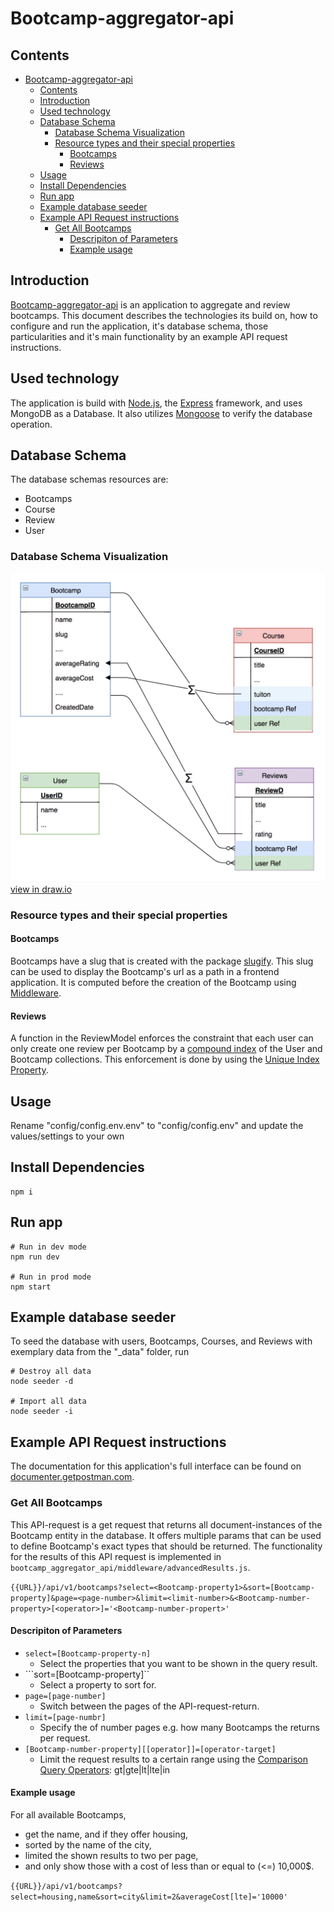 # Bootcamp-aggregator-api

## Contents
- [Bootcamp-aggregator-api](#bootcamp-aggregator-api)
  - [Contents](#contents)
  - [Introduction](#introduction)
  - [Used technology](#used-technology)
  - [Database Schema](#database-schema)
    - [Database Schema Visualization](#database-schema-visualization)
    - [Resource types and their special properties](#resource-types-and-their-special-properties)
      - [Bootcamps](#bootcamps)
      - [Reviews](#reviews)
  - [Usage](#usage)
  - [Install Dependencies](#install-dependencies)
  - [Run app](#run-app)
  - [Example database seeder](#example-database-seeder)
  - [Example API Request instructions](#example-api-request-instructions)
    - [Get All Bootcamps](#get-all-bootcamps)
      - [Descripiton of Parameters](#descripiton-of-parameters)
      - [Example usage](#example-usage)

## Introduction
[Bootcamp-aggregator-api](https://github.com/moritzWa/bootcamp_aggregator_api) is an application to aggregate and review bootcamps. This document describes the technologies its build on, how to configure and run the application, it's database schema, those particularities and it's main functionality by an example API request instructions. 

## Used technology
The application is build with [Node.js](https://nodejs.org/en/), the [Express](https://expressjs.com/) framework, and uses MongoDB as a Database. It also utilizes [Mongoose](https://mongoosejs.com/) to verify the database operation.

## Database Schema
The database schemas resources are:
- Bootcamps
- Course
- Review
- User

### Database Schema Visualization
![Getting Started](bootcamp-aggregator-api-dataschema.png)
[view in draw.io](https://drive.google.com/file/d/1pzYtUmUjFr9HIVLz4ZO8bSnHZb3LwebA/view?usp=sharing)

### Resource types and their special properties

#### Bootcamps
 Bootcamps have a slug that is created with the package [slugify](https://www.npmjs.com/package/slugify). This slug can be used to display the Bootcamp's url as a path in a frontend application. It is computed before the creation of the Bootcamp using [Middleware](https://mongoosejs.com/docs/middleware.html). 

#### Reviews
A function in the ReviewModel enforces the constraint that each user can only create one review per Bootcamp by a [compound index](https://docs.mongodb.com/manual/core/index-compound/) of the User and Bootcamp collections. This enforcement is done by using the [Unique Index Property](https://docs.mongodb.com/manual/indexes/#unique-indexes).

## Usage

Rename "config/config.env.env" to "config/config.env" and update the values/settings to your own

## Install Dependencies

```
npm i
```

## Run app

```
# Run in dev mode
npm run dev

# Run in prod mode
npm start
```

## Example database seeder

To seed the database with users, Bootcamps, Courses, and Reviews with exemplary data from the "\_data" folder, run

```
# Destroy all data
node seeder -d

# Import all data
node seeder -i
```

## Example API Request instructions


The documentation for this application's full interface can be found on [documenter.getpostman.com](https://documenter.getpostman.com/view/8480127/TVev44XM).

### Get All Bootcamps

This API-request is a get request that returns all document-instances of the Bootcamp entity in the database. It offers multiple params that can be used to define Bootcamp's exact types that should be returned. The functionality for the results of this API request is implemented in ```bootcamp_aggregator_api/middleware/advancedResults.js```.

```{{URL}}/api/v1/bootcamps?select=<Bootcamp-property1>&sort=[Bootcamp-property]&page=<page-number>&limit=<limit-number>&<Bootcamp-number-property>[<operator>]='<Bootcamp-number-propert>'```

#### Descripiton of Parameters

- ```select=[Bootcamp-property-n]```
  - Select the properties that you want to be shown in the query result. 
- ```sort=[Bootcamp-property]``
  - Select a property to sort for. 
- ```page=[page-number]```
  - Switch between the pages of the API-request-return.
- ```limit=[page-numbr]```
  - Specify the of number pages e.g. how many Bootcamps the returns per request.
- ```[Bootcamp-number-property][[operator]]=[operator-target]```
  - Limit the request results to a certain range using the [Comparison Query Operators](https://docs.mongodb.com/manual/reference/operator/query-comparison/): gt|gte|lt|lte|in 

#### Example usage 
For all available Bootcamps, 
- get the name, and if they offer housing, 
- sorted by the name of the city, 
- limited the shown results to two per page, 
- and only show those with a cost of less than or equal to (<=) 10,000$.

```{{URL}}/api/v1/bootcamps?select=housing,name&sort=city&limit=2&averageCost[lte]='10000'```


